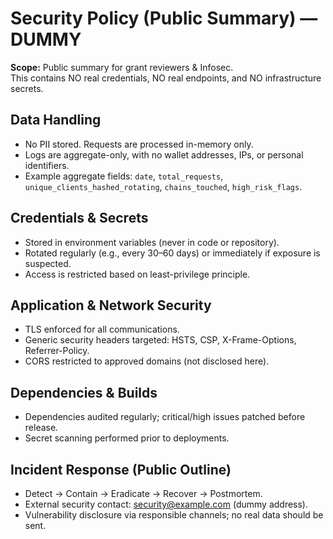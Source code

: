 # Security Policy (Public Summary) — DUMMY

**Scope:** Public summary for grant reviewers & Infosec.  
This contains NO real credentials, NO real endpoints, and NO infrastructure secrets.

## Data Handling
- No PII stored. Requests are processed in-memory only.
- Logs are aggregate-only, with no wallet addresses, IPs, or personal identifiers.
- Example aggregate fields: `date`, `total_requests`, `unique_clients_hashed_rotating`, `chains_touched`, `high_risk_flags`.

## Credentials & Secrets
- Stored in environment variables (never in code or repository).
- Rotated regularly (e.g., every 30–60 days) or immediately if exposure is suspected.
- Access is restricted based on least-privilege principle.

## Application & Network Security
- TLS enforced for all communications.
- Generic security headers targeted: HSTS, CSP, X-Frame-Options, Referrer-Policy.
- CORS restricted to approved domains (not disclosed here).

## Dependencies & Builds
- Dependencies audited regularly; critical/high issues patched before release.
- Secret scanning performed prior to deployments.

## Incident Response (Public Outline)
- Detect → Contain → Eradicate → Recover → Postmortem.
- External security contact: security@example.com (dummy address).
- Vulnerability disclosure via responsible channels; no real data should be sent.
